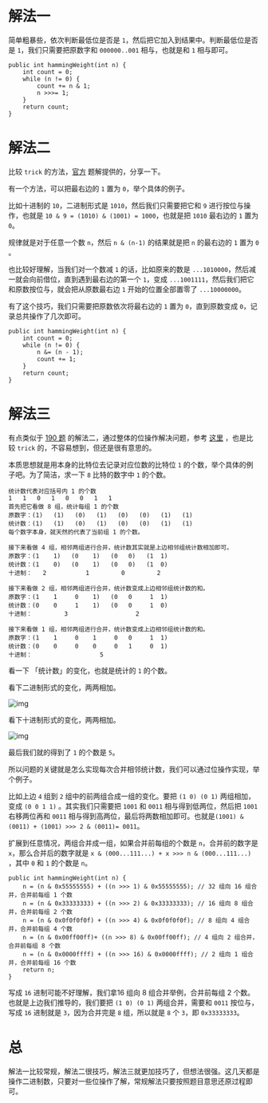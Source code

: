 # 解法一

简单粗暴些，依次判断最低位是否是 `1`，然后把它加入到结果中。判断最低位是否是 `1`，我们只需要把原数字和 `000000..001` 相与，也就是和 `1` 相与即可。

```
public int hammingWeight(int n) {
    int count = 0;
    while (n != 0) {
        count += n & 1;
        n >>>= 1;
    }
    return count;
}
```

# 解法二

比较 `trick` 的方法，[官方](https://leetcode.com/problems/number-of-1-bits/solution/) 题解提供的，分享一下。

有一个方法，可以把最右边的 `1` 置为 `0`，举个具体的例子。

比如十进制的 `10`，二进制形式是 `1010`，然后我们只需要把它和 `9` 进行按位与操作，也就是 `10 & 9 = (1010) & (1001) = 1000`，也就是把 `1010` 最右边的 `1` 置为 `0`。

规律就是对于任意一个数 `n`，然后 `n & (n-1)` 的结果就是把 `n` 的最右边的 `1` 置为 `0` 。

也比较好理解，当我们对一个数减 `1` 的话，比如原来的数是 `...1010000`，然后减一就会向前借位，直到遇到最右边的第一个 `1`，变成 `...1001111`，然后我们把它和原数按位与，就会把从原数最右边 `1` 开始的位置全部置零了 `...10000000`。

有了这个技巧，我们只需要把原数依次将最右边的 `1` 置为 `0`，直到原数变成 `0`，记录总共操作了几次即可。

```
public int hammingWeight(int n) {
    int count = 0;
    while (n != 0) {
        n &= (n - 1);
        count += 1;
    }
    return count;
}
```

# 解法三

有点类似于 [190 题](https://leetcode.wang/leetcode-190-Reverse-Bits.html) 的解法二，通过整体的位操作解决问题，参考 [这里](https://leetcode.com/problems/number-of-1-bits/discuss/55120/Short-code-of-C%2B%2B-O(m)-by-time-m-is-the-count-of-1's-and-another-several-method-of-O(1)-time) ，也是比较 `trick` 的，不容易想到，但还是很有意思的。

本质思想就是用本身的比特位去记录对应位数的比特位 `1` 的个数，举个具体的例子吧。为了简洁，求一下 `8` 比特的数字中 `1` 的个数。

```
统计数代表对应括号内 1 的个数
1   1   0   1   0   0   1   1
首先把它看做 8 组，统计每组 1 的个数
原数字：(1)   (1)   (0)   (1)   (0)   (0)   (1)   (1)
统计数：(1)   (1)   (0)   (1)   (0)   (0)   (1)   (1)
每个数字本身，就天然的代表了当前组 1 的个数。

接下来看做 4 组，相邻两组进行合并，统计数其实就是上边相邻组统计数相加即可。
原数字：(1    1)   (0    1)   (0   0)   (1  1)
统计数：(1    0)   (0    1)   (0   0)   (1  0)
十进制：   2           1         0         2        

接下来看做 2 组，相邻两组进行合并，统计数变成上边相邻组统计数的和。
原数字：(1    1     0    1)   (0   0     1  1)
统计数：(0    0     1    1)   (0   0     1  0)
十进制：         3                   2  
    
接下来看做 1 组，相邻两组进行合并，统计数变成上边相邻组统计数的和。
原数字：(1    1     0    1     0   0     1  1)
统计数：(0    0     0    0     0   1     0  1)
十进制：                   5          
```

看一下 「统计数」的变化，也就是统计的 `1` 的个数。

看下二进制形式的变化，两两相加。

![img](https://pic.leetcode-cn.com/a519e00e8ec5da344aae285aa2534a3d27be62e5cf03012a89a7903a05667d64.jpg)

看下十进制形式的变化，两两相加。

![img](https://pic.leetcode-cn.com/dff997d8bd14e3941fd37557310cba4b929bbd636ce7c807a04a233fbcbc4de8.jpg)

最后我们就的得到了 `1` 的个数是 `5`。

所以问题的关键就是怎么实现每次合并相邻统计数，我们可以通过位操作实现，举个例子。

比如上边 `4` 组到 `2` 组中的前两组合成一组的变化。要把 `(1 0) (0 1)` 两组相加，变成 `(0 0 1 1)` 。其实我们只需要把 `1001` 和 `0011` 相与得到低两位，然后把 `1001` 右移两位再和 `0011` 相与得到高两位，最后将两数相加即可。也就是`(1001) & (0011) + (1001) >>> 2 & (0011)= 0011`。

扩展到任意情况，两组合并成一组，如果合并前每组的个数是 `n`，合并前的数字是 `x`，那么合并后的数字就是 `x & (000...111...) + x >>> n & (000...111...) `，其中 `0` 和 `1` 的个数是 `n`。

```
public int hammingWeight(int n) {
    n = (n & 0x55555555) + ((n >>> 1) & 0x55555555); // 32 组向 16 组合并，合并前每组 1 个数
    n = (n & 0x33333333) + ((n >>> 2) & 0x33333333); // 16 组向 8 组合并，合并前每组 2 个数
    n = (n & 0x0f0f0f0f) + ((n >>> 4) & 0x0f0f0f0f); // 8 组向 4 组合并，合并前每组 4 个数
    n = (n & 0x00ff00ff)+ ((n >>> 8) & 0x00ff00ff); // 4 组向 2 组合并，合并前每组 8 个数
    n = (n & 0x0000ffff) + ((n >>> 16) & 0x0000ffff); // 2 组向 1 组合并，合并前每组 16 个数
    return n;
}
```

写成 `16` 进制可能不好理解，我们拿16 组向 8 组合并举例，合并前每组 2 个数。也就是上边我们推导的，我们要把 `(1 0) (0 1)` 两组合并，需要和 `0011` 按位与，写成 `16` 进制就是 `3`，因为合并完是 `8` 组，所以就是 `8` 个 `3`，即 `0x33333333`。

# 总

解法一比较常规，解法二很技巧，解法三就更加技巧了，但想法很强。这几天都是操作二进制数，只要对一些位操作了解，常规解法只要按照题目意思还原过程即可。